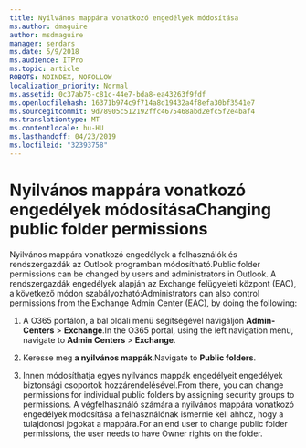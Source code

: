 ```yaml
---
title: Nyilvános mappára vonatkozó engedélyek módosítása
ms.author: dmaguire
author: msdmaguire
manager: serdars
ms.date: 5/9/2018
ms.audience: ITPro
ms.topic: article
ROBOTS: NOINDEX, NOFOLLOW
localization_priority: Normal
ms.assetid: 0c37ab75-c81c-44e7-bda8-ea43263f9fdf
ms.openlocfilehash: 16371b974c9f714a8d19432a4f8efa30bf3541e7
ms.sourcegitcommit: 9d78905c512192ffc4675468abd2efc5f2e4baf4
ms.translationtype: MT
ms.contentlocale: hu-HU
ms.lasthandoff: 04/23/2019
ms.locfileid: "32393758"
---
```

# <a name="changing-public-folder-permissions"></a><span data-ttu-id="3e222-102">Nyilvános mappára vonatkozó engedélyek módosítása</span><span class="sxs-lookup"><span data-stu-id="3e222-102">Changing public folder permissions</span></span>

<span data-ttu-id="3e222-103">Nyilvános mappára vonatkozó engedélyek a felhasználók és rendszergazdák az Outlook programban módosítható.</span><span class="sxs-lookup"><span data-stu-id="3e222-103">Public folder permissions can be changed by users and administrators in Outlook.</span></span> <span data-ttu-id="3e222-104">A rendszergazdák engedélyek alapján az Exchange felügyeleti központ (EAC), a következő módon szabályozható:</span><span class="sxs-lookup"><span data-stu-id="3e222-104">Administrators can also control permissions from the Exchange Admin Center (EAC), by doing the following:</span></span>
  
1. <span data-ttu-id="3e222-105">A O365 portálon, a bal oldali menü segítségével navigáljon **Admin-Centers** \> **Exchange**.</span><span class="sxs-lookup"><span data-stu-id="3e222-105">In the O365 portal, using the left navigation menu, navigate to **Admin Centers** \> **Exchange**.</span></span>
    
2. <span data-ttu-id="3e222-106">Keresse meg **a nyilvános mappák**.</span><span class="sxs-lookup"><span data-stu-id="3e222-106">Navigate to **Public folders**.</span></span>
    
3. <span data-ttu-id="3e222-107">Innen módosíthatja egyes nyilvános mappák engedélyeit engedélyek biztonsági csoportok hozzárendelésével.</span><span class="sxs-lookup"><span data-stu-id="3e222-107">From there, you can change permissions for individual public folders by assigning security groups to permissions.</span></span> <span data-ttu-id="3e222-108">A végfelhasználó számára a nyilvános mappára vonatkozó engedélyek módosítása a felhasználónak ismernie kell ahhoz, hogy a tulajdonosi jogokat a mappára.</span><span class="sxs-lookup"><span data-stu-id="3e222-108">For an end user to change public folder permissions, the user needs to have Owner rights on the folder.</span></span>
    


